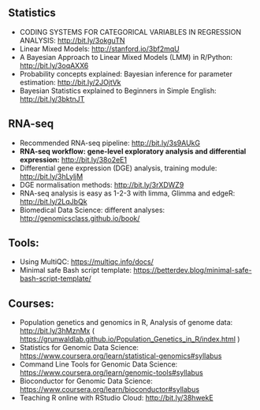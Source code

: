## Statistics
* CODING SYSTEMS FOR CATEGORICAL VARIABLES IN REGRESSION ANALYSIS: http://bit.ly/3okguTN
* Linear Mixed Models: http://stanford.io/3bf2mqU
* A Bayesian Approach to Linear Mixed Models (LMM) in R/Python: http://bit.ly/3oqAXX6
* Probability concepts explained: Bayesian inference for parameter estimation: http://bit.ly/2JOjtVk
* Bayesian Statistics explained to Beginners in Simple English: http://bit.ly/3bktnJT

## RNA-seq
* Recommended RNA-seq pipeline: http://bit.ly/3s9AUkG
* **RNA-seq workflow: gene-level exploratory analysis and differential expression:** http://bit.ly/38o2eE1
* Differential gene expression (DGE) analysis, training module: http://bit.ly/3hLyljM
* DGE normalisation methods: http://bit.ly/3rXDWZ9
* RNA-seq analysis is easy as 1-2-3 with limma, Glimma and edgeR: http://bit.ly/2LqJbQk
* Biomedical Data Science: different analyses: http://genomicsclass.github.io/book/

## Tools: 
* Using MultiQC: https://multiqc.info/docs/
* Minimal safe Bash script template: https://betterdev.blog/minimal-safe-bash-script-template/ 

## Courses:
* Population genetics and genomics in R, Analysis of genome data: http://bit.ly/3hMznMx ( https://grunwaldlab.github.io/Population_Genetics_in_R/index.html )
* Statistics for Genomic Data Science: https://www.coursera.org/learn/statistical-genomics#syllabus
* Command Line Tools for Genomic Data Science: https://www.coursera.org/learn/genomic-tools#syllabus
* Bioconductor for Genomic Data Science: https://www.coursera.org/learn/bioconductor#syllabus
* Teaching R online with RStudio Cloud: http://bit.ly/38hwekE
